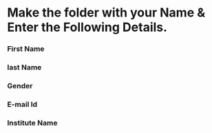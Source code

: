 # Make the folder with your Name & Enter the Following Details. 
### First Name
### last Name 
### Gender
### E-mail Id
### Institute Name

